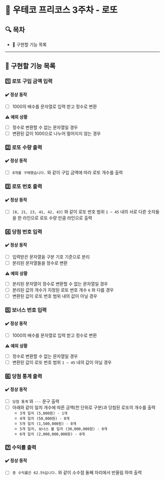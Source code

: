 # 🎰 우테코 프리코스 3주차 - 로또

## 🔍 목차

- 🚀️ 구현할 기능 목록

---

## 🚀️ 구현할 기능 목록
### 1️⃣ 로또 구입 금액 입력
**✔️ 정상 동작**
- [ ] 1000의 배수를 문자열로 입력 받고 정수로 변환

**⚠️ 예외 상황**
- [ ] 정수로 변환할 수 없는 문자열일 경우
- [ ] 변환된 값이 1000으로 나누어 떨어지지 않는 경우

### 2️⃣ 로또 수량 출력
**✔️ 정상 동작**
- [ ] `8개를 구매했습니다.` 와 같이 구입 금액에 따라 로또 개수를 출력

### 3️⃣ 로또 번호 출력
**✔️ 정상 동작**
- [ ] `[8, 21, 23, 41, 42, 43]` 와 같이 로또 번호 범위 `1 ~ 45` 내의 서로 다른 숫자들을 한 라인으로 로또 수량 만큼 라인으로 출력

### 4️⃣ 당첨 번호 입력
**✔️ 정상 동작**
- [ ] 입력받은 문자열을 구분 기호 기준으로 분리
- [ ] 분리된 문자열들을 정수로 변환

**⚠️ 예외 상황**
- [ ] 분리된 문자열이 정수로 변환할 수 없는 문자열일 경우
- [ ] 분리된 값의 개수가 지정된 로또 번호 개수 `6` 와 다를 경우
- [ ] 변환된 값이 로또 번호 범위 내의 값이 아닐 경우

### 5️⃣ 보너스 번호 입력
**✔️ 정상 동작**
- [ ] 1000의 배수를 문자열로 입력 받고 정수로 변환

**⚠️ 예외 상황**
- [ ] 정수로 변환할 수 없는 문자열일 경우
- [ ] 변환된 값이 로또 번호 범위 `1 ~ 45` 내의 값이 아닐 경우

### 6️⃣ 당첨 통계 출력
**✔️ 정상 동작**
- [ ] `당첨 통계` 와 `---` 문구 출력
- [ ] 아래와 같이 일치 개수에 따른 금액(천 단위로 구분)과 당첨된 로또의 개수를 출력
  - `3개 일치 (5,000원) - 1개`
  - `4개 일치 (50,000원) - 0개`
  - `5개 일치 (1,500,000원) - 0개`
  - `5개 일치, 보너스 볼 일치 (30,000,000원) - 0개`
  - `6개 일치 (2,000,000,000원) - 0개`

### 7️⃣ 수익률 출력
**✔️ 정상 동작**
- [ ] `총 수익률은 62.5%입니다.` 와 같이 소수점 둘째 자리에서 반올림 하여 출력
